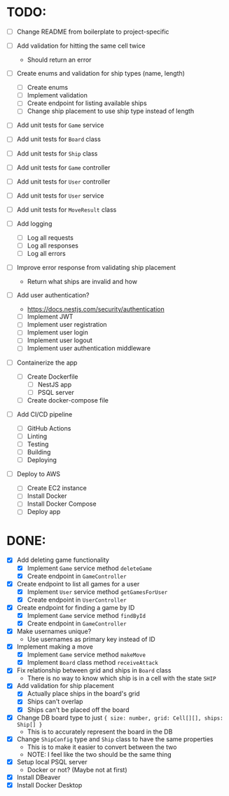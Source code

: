 # TODO:

- [ ] Change README from boilerplate to project-specific

- [ ] Add validation for hitting the same cell twice
  - Should return an error

- [ ] Create enums and validation for ship types (name, length)
  - [ ] Create enums
  - [ ] Implement validation
  - [ ] Create endpoint for listing available ships
  - [ ] Change ship placement to use ship type instead of length

- [ ] Add unit tests for `Game` service

- [ ] Add unit tests for `Board` class

- [ ] Add unit tests for `Ship` class

- [ ] Add unit tests for `Game` controller

- [ ] Add unit tests for `User` controller

- [ ] Add unit tests for `User` service

- [ ] Add unit tests for `MoveResult` class

- [ ] Add logging
  - [ ] Log all requests
  - [ ] Log all responses
  - [ ] Log all errors

- [ ] Improve error response from validating ship placement
  - Return what ships are invalid and how

- [ ] Add user authentication?
  - https://docs.nestjs.com/security/authentication
  - [ ] Implement JWT
  - [ ] Implement user registration
  - [ ] Implement user login
  - [ ] Implement user logout
  - [ ] Implement user authentication middleware

- [ ] Containerize the app
  - [ ] Create Dockerfile
    - [ ] NestJS app
    - [ ] PSQL server
  - [ ] Create docker-compose file

- [ ] Add CI/CD pipeline
  - [ ] GitHub Actions
  - [ ] Linting
  - [ ] Testing
  - [ ] Building
  - [ ] Deploying

- [ ] Deploy to AWS
  - [ ] Create EC2 instance
  - [ ] Install Docker
  - [ ] Install Docker Compose
  - [ ] Deploy app

# DONE:

- [x] Add deleting game functionality
  - [x] Implement `Game` service method `deleteGame`
  - [x] Create endpoint in `GameController`
- [x] Create endpoint to list all games for a user
  - [x] Implement `User` service method `getGamesForUser`
  - [x] Create endpoint in `UserController`
- [x] Create endpoint for finding a game by ID
  - [x] Implement `Game` service method `findById`
  - [x] Create endpoint in `GameController`
- [x] Make usernames unique?
  - Use usernames as primary key instead of ID
- [x] Implement making a move
  - [x] Implement `Game` service method `makeMove`
  - [x] Implement `Board` class method `receiveAttack`
- [x] Fix relationship between grid and ships in `Board` class
  - There is no way to know which ship is in a cell with the state `SHIP`
- [x] Add validation for ship placement
  - [x] Actually place ships in the board's grid
  - [x] Ships can't overlap
  - [x] Ships can't be placed off the board
- [x] Change DB board type to just `{ size: number, grid: Cell[][], ships: Ship[] }`
  - This is to accurately represent the board in the DB
- [x] Change `ShipConfig` type and `Ship` class to have the same properties
  - This is to make it easier to convert between the two
  - NOTE: I feel like the two should be the same thing
- [x] Setup local PSQL server
  - Docker or not? (Maybe not at first)
- [x] Install DBeaver
- [x] Install Docker Desktop
